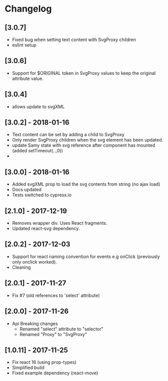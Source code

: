 # Changelog

## [3.0.7]

- Fixed bug when setting text content with SvgProxy children
- eslint setup 

## [3.0.6]

- Support for $ORIGINAL token in SvgProxy values to keep the original attribute value.

## [3.0.4]

- allows update to svgXML

## [3.0.2] - 2018-01-16

- Text content can be set by adding a child to SvgProxy
- Only render SvgProxy children when the svg element has been updated.
- update Samy state with svg reference after component has mounted (added setTimeout(..,0))
-  

## [3.0.0] - 2018-01-16

- Added svgXML prop to load the svg contents from string (no ajax load)
- Docs updated
- Tests switched to cypress.io


## [2.1.0] - 2017-12-19

- Removes wrapper div. Uses React fragments.
- Updated react-svg dependency.

## [2.0.2] - 2017-12-03

- Support for react naming convention for events e.g onClick (previously only onclick worked).
- Cleaning

## [2.0.1] - 2017-11-27

- Fix #7 (old references to 'select' attribute)

## [2.0.0] - 2017-11-26

- Api Breaking changes
  - Renamed "select" attribute to "selector"
  - Renamed "Proxy" to "SvgProxy"

## [1.0.11] - 2017-11-25

- Fix react 16 (using prop-types)
- Simplified build
- Fixed example dependency (react-move)